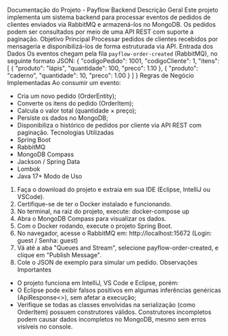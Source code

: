 Documentação do Projeto - Payflow Backend
Descrição Geral
Este projeto implementa um sistema backend para processar eventos de pedidos de clientes enviados via RabbitMQ e armazená-los no MongoDB. Os pedidos podem ser consultados por meio de uma API REST com suporte a paginação.
Objetivo Principal
Processar pedidos de clientes recebidos por mensageria e disponibilizá-los de forma estruturada via API.
Entrada dos Dados
Os eventos chegam pela fila `payflow-order-created` (RabbitMQ), no seguinte formato JSON:
{
"codigoPedido": 1001,
"codigoCliente": 1,
"itens": [
{ "produto": "lápis", "quantidade": 100, "preco": 1.10 },
{ "produto": "caderno", "quantidade": 10, "preco": 1.00 }
]
}
Regras de Negócio Implementadas
Ao consumir um evento:
- Cria um novo pedido (OrderEntity);
- Converte os itens do pedido (OrderItem);
- Calcula o valor total (quantidade × preço);
- Persiste os dados no MongoDB;
- Disponibiliza o histórico de pedidos por cliente via API REST com paginação.
Tecnologias Utilizadas
- Spring Boot
- RabbitMQ
- MongoDB Compass
- Jackson / Spring Data
- Lombok
- Java 17+
Modo de Uso
1. Faça o download do projeto e extraia em sua IDE (Eclipse, IntelliJ ou VSCode).
2. Certifique-se de ter o Docker instalado e funcionando.
3. No terminal, na raiz do projeto, execute: docker-compose up
4. Abra o MongoDB Compass para visualizar os dados.
5. Com o Docker rodando, execute o projeto Spring Boot.
6. No navegador, acesse o RabbitMQ em: http://localhost:15672 (Login: guest / Senha: guest)
7. Vá até a aba "Queues and Stream", selecione payflow-order-created, e clique em "Publish Message".
8. Cole o JSON de exemplo para simular um pedido.
Observações Importantes
- O projeto funciona em IntelliJ, VS Code e Eclipse, porém:
- O Eclipse pode exibir falsos positivos em algumas inferências genéricas (ApiResponse<>), sem afetar a execução;
- Verifique se todas as classes envolvidas na serialização (como OrderItem) possuem construtores válidos. Construtores incompletos podem causar dados incompletos no MongoDB, mesmo sem erros visíveis no console.
